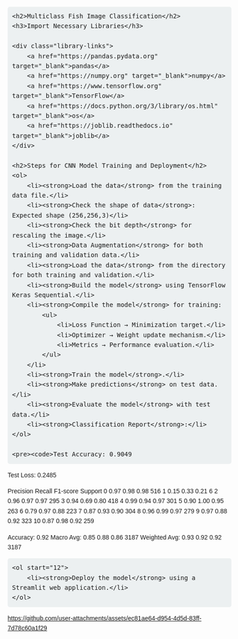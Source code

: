 
<!DOCTYPE html>
<html lang="en">
<head>
    <meta charset="UTF-8">
    <meta name="viewport" content="width=device-width, initial-scale=1.0">
    <title>CNN Model Training Steps</title>
    <style>
        body {
            font-family: Arial, sans-serif;
            line-height: 1.6;
            margin: 20px;
        }
        h2, h3 {
            color: #2c3e50;
        }
        .library-links {
            display: flex;
            flex-wrap: wrap;
            gap: 10px;
            margin-bottom: 20px;
        }
        .library-links a {
            background: #3498db;
            color: white;
            padding: 8px 12px;
            border-radius: 5px;
            text-decoration: none;
            font-weight: bold;
        }
        .library-links a:hover {
            background: #2980b9;
        }
        pre {
            background: #ecf0f1;
            padding: 10px;
            border-radius: 5px;
            overflow-x: auto;
        }
        code {
            font-family: Consolas, monospace;
            font-size: 14px;
        }
    </style>
</head>
<body>

    <h2>Multiclass Fish Image Classification</h2>
    <h3>Import Necessary Libraries</h3>
    
    <div class="library-links">
        <a href="https://pandas.pydata.org" target="_blank">pandas</a>
        <a href="https://numpy.org" target="_blank">numpy</a>
        <a href="https://www.tensorflow.org" target="_blank">TensorFlow</a>
        <a href="https://docs.python.org/3/library/os.html" target="_blank">os</a>
        <a href="https://joblib.readthedocs.io" target="_blank">joblib</a>
    </div>

    <h2>Steps for CNN Model Training and Deployment</h2>
    <ol>
        <li><strong>Load the data</strong> from the training data file.</li>
        <li><strong>Check the shape of data</strong>: Expected shape (256,256,3)</li>
        <li><strong>Check the bit depth</strong> for rescaling the image.</li>
        <li><strong>Data Augmentation</strong> for both training and validation data.</li>
        <li><strong>Load the data</strong> from the directory for both training and validation.</li>
        <li><strong>Build the model</strong> using TensorFlow Keras Sequential.</li>
        <li><strong>Compile the model</strong> for training:
            <ul>
                <li>Loss Function → Minimization target.</li>
                <li>Optimizer → Weight update mechanism.</li>
                <li>Metrics → Performance evaluation.</li>
            </ul>
        </li>
        <li><strong>Train the model</strong>.</li>
        <li><strong>Make predictions</strong> on test data.</li>
        <li><strong>Evaluate the model</strong> with test data.</li>
        <li><strong>Classification Report</strong>:</li>
    </ol>

    <pre><code>Test Accuracy: 0.9049
Test Loss: 0.2485

Precision    Recall  F1-score   Support
0       0.97      0.98      0.98       516
1       0.15      0.33      0.21         6
2       0.96      0.97      0.97       295
3       0.94      0.69      0.80       418
4       0.99      0.94      0.97       301
5       0.90      1.00      0.95       263
6       0.79      0.97      0.88       223
7       0.87      0.93      0.90       304
8       0.96      0.99      0.97       279
9       0.97      0.88      0.92       323
10      0.87      0.98      0.92       259

Accuracy: 0.92
Macro Avg: 0.85      0.88      0.86      3187
Weighted Avg: 0.93   0.92      0.92      3187</code></pre>

    <ol start="12">
        <li><strong>Deploy the model</strong> using a Streamlit web application.</li>
    </ol>

</body>
</html>




https://github.com/user-attachments/assets/ec81ae64-d954-4d5d-83ff-7d78c60a1f29


